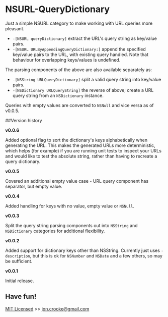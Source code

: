 NSURL-QueryDictionary
=====================

Just a simple NSURL category to make working with URL queries more pleasant.

* `-[NSURL queryDictionary]` extract the URL's query string as key/value pairs.
* `-[NSURL URLByAppendingQueryDictionary:]` append the specified key/value pairs to the URL, with existing query handled. Note that behaviour for overlapping keys/values is undefined.

The parsing components of the above are also available separately as:

* `-[NSString URLQueryDictionary]` split a valid query string into key/value pairs.
* `-[NSDictionary URLQueryString]` the reverse of above; create a URL query string from an `NSDictionary` instance.

Queries with empty values are converted to `NSNull` and vice versa as of v0.0.5.

##Version history

**v0.0.6**

Added optional flag to sort the dictionary's keys alphabetically when generating the URL. This makes the generated URLs more deterministic, which helps (for example) if you are running unit tests to inspect your URLs and would like to test the absolute string, rather than having to recreate a query dictionary.

**v0.0.5**

Covered an additional empty value case - URL query component has separator, but empty value.

**v0.0.4**

Added handling for keys with no value, empty value or `NSNull`.

**v0.0.3**

Split the query string parsing components out into `NSString` and `NSDictionary` categories for additional flexibility.

**v0.0.2**

Added support for dictionary keys other than NSString. Currently just uses `-description`, but this is ok for `NSNumber` and `NSDate` and a few others, so may be sufficient.

**v0.0.1**

Initial release.

Have fun!
---------

[MIT Licensed](http://jc.mit-license.org/) >> [jon.crooke@gmail.com](mailto:jon.crooke@gmail.com)
